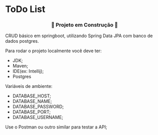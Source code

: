 # ToDo List

<div align="center">
  <h3>🚧 Projeto em Construção 🚧</h3>
</div>

CRUD básico em springboot, utilizando Spring Data JPA com banco de dados postgres.

Para rodar o projeto localmente você deve ter:
- JDK;
- Maven;
- IDE(ex: Intellij);
- Postgres

Variáveis de ambiente:
- DATABASE_HOST;
- DATABASE_NAME;
- DATABASE_PASSWORD;
- DATABASE_PORT;
- DATABASE_USERNAME;

Use o Postman ou outro similar para testar a API;
